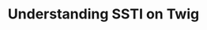 ---
layout: post
title: Understanding SSTI on Twig
external_url: https://medium.com/@shauqighost99/understanding-ssti-on-twig-10d7c3431980
---